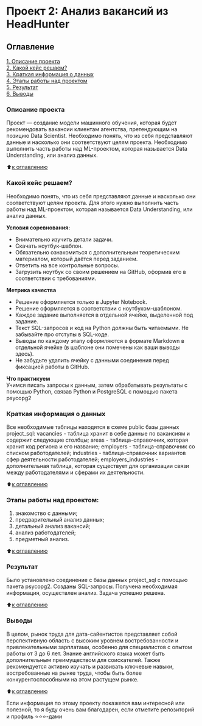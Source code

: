 # Проект 2: Анализ вакансий из HeadHunter

## Оглавление  
[1. Описание проекта](https://github.com/Niclausiv/sf_data_science/blob/main/project_2/README.md#Описание-проекта)  
[2. Какой кейс решаем?](https://github.com/Niclausiv/sf_data_science/blob/main/project_2/README.md#Какой-кейс-решаем?)  
[3. Краткая информация о данных](https://github.com/Niclausiv/sf_data_science/blob/main/project_2/README.md#Краткая-информация-о-данных)  
[4. Этапы работы над проектом](https://github.com/Niclausiv/sf_data_science/blob/main/project_2/README.md#Этапы-работы-над-проектом)  
[5. Результат](https://github.com/Niclausiv/sf_data_science/blob/main/project_2/README.md#Результат)    
[6. Выводы](https://github.com/Niclausiv/sf_data_science/blob/main/project_2/README.md#Выводы) 

### Описание проекта    
Проект — создание модели машинного обучения, которая будет рекомендовать вакансии клиентам агентства, претендующим на позицию Data Scientist. Необходимо понять, что из себя представляют данные и насколько они соответствуют целям проекта. Необходимо выполнить часть работы над ML-проектом, которая называется Data Understanding, или анализ данных.


:arrow_up:[к оглавлению](https://github.com/Niclausiv/sf_data_science/blob/main/project_2/README.md#Оглавление)

### Какой кейс решаем?    
Необходимо понять, что из себя представляют данные и насколько они соответствуют целям проекта. Для этого нужно выполнить часть работы над ML-проектом, которая называется Data Understanding, или анализ данных.


**Условия соревнования:**  
- Внимательно изучить детали задачи.
- Скачать ноутбук-шаблон.
- Обязательно ознакомиться с дополнительным теоретическим материалом, который даётся перед заданием.
- Ответить на все контрольные вопросы.
- Загрузить ноутбук со своим решением на GitHub, оформив его в соответствии с требованиями.


**Метрика качества**     
- Решение оформляется только в Jupyter Notebook.
- Решение оформляется в соответствии с ноутбуком-шаблоном.
- Каждое задание выполняется в отдельной ячейке, выделенной под задание.
- Текст SQL-запросов и код на Python должны быть читаемыми. Не забывайте про отступы в SQL-коде.
- Выводы по каждому этапу оформляются в формате Markdown в отдельной ячейке (в шаблоне они помечены как ваши   выводы здесь).
- Не забудьте удалить ячейку с данными соединения перед фиксацией работы в GitHub.

**Что практикуем**     
Учимся писать запросы к данным, затем обрабатывать результаты с помощью Python, связав Python и PostgreSQL с помощью пакета psycopg2

### Краткая информация о данных
Все необходимые таблицы находятся в схеме public базы данных project_sql:
vacancies - таблица хранит в себе данные по вакансиям и содержит следующие столбцы;
areas - таблица-справочник, которая хранит код региона и его название;
employers - таблица-справочник со списком работодателей;
industries - таблица-справочник вариантов сфер деятельности работодателей;
employers_industries - дополнительная таблица, которая существует для организации связи между работодателями и сферами их деятельности.
  
:arrow_up:[к оглавлению](https://github.com/Niclausiv/sf_data_science/tree/main/project_2/README.md#Оглавление)

### Этапы работы над проектом:  
1. знакомство с данными;
2. предварительный анализ данных;
3. детальный анализ вакансий;
4. анализ работодателей;
5. предметный анализ.

:arrow_up:[к оглавлению](https://github.com/Niclausiv/sf_data_science/tree/main/project_2/README.md#Оглавление)

### Результат  
Было установлено соединение с базы данных project_sql с помощью пакета psycopg2.
Созданы SQL-запросы. Получена необходимая информация, осуществлен анализ.
Задача успешно решена. 

:arrow_up:[к оглавлению](https://github.com/Niclausiv/sf_data_science/tree/main/project_2/README.md#Оглавление)

### Выводы 
В целом, рынок труда для дата-сайентистов представляет собой перспективную область с высоким уровнем востребованности и привлекательными зарплатами, особенно для специалистов с опытом работы от 3 до 6 лет. Знание английского языка может быть дополнительным преимуществом для соискателей. Также рекомендуется активно изучать и развивать ключевые навыки, востребованные на рынке труда, чтобы быть более конкурентоспособными на этом растущем рынке.  

:arrow_up:[к оглавлению](https://github.com/Niclausiv/sf_data_science/tree/main/project_2/README.md#Оглавление)

Если информация по этому проекту покажется вам интересной или полезной, то я буду очень вам благодарен, если отметите репозиторий и профиль ⭐️⭐️⭐️-дами